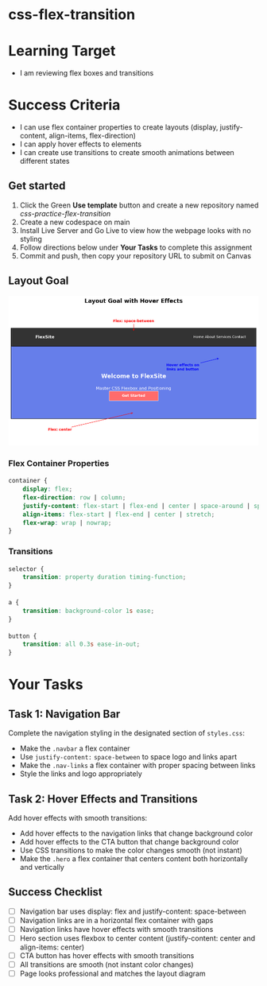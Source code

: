 # css-flex-transition

# Learning Target
- I am reviewing flex boxes and transitions

# Success Criteria
- I can use flex container properties to create layouts (display, justify-content, align-items, flex-direction)
- I can apply hover effects to elements
- I can create use transitions to create smooth animations between different states


## Get started
1. Click the Green **Use template** button and create a new repository named *css-practice-flex-transition*
2. Create a new codespace on main
3. Install Live Server and Go Live to view how the webpage looks with no styling
4. Follow directions below under **Your Tasks** to complete this assignment
5. Commit and push, then copy your repository URL to submit on Canvas

## Layout Goal
![](assets/screenshot.png)

### Flex Container Properties
```css
container {
    display: flex;
    flex-direction: row | column;
    justify-content: flex-start | flex-end | center | space-around | space-between | space-evenly;
    align-items: flex-start | flex-end | center | stretch;
    flex-wrap: wrap | nowrap;
}
```

### Transitions
```css
selector {
    transition: property duration timing-function;
}

a {
    transition: background-color 1s ease;
}

button {
    transition: all 0.3s ease-in-out;
}
```

# Your Tasks
## Task 1: Navigation Bar
Complete the navigation styling in the designated section of ```styles.css```:

- Make the ```.navbar``` a flex container
- Use ```justify-content:``` ```space-between``` to space logo and links apart
- Make the ```.nav-links``` a flex container with proper spacing between links
- Style the links and logo appropriately

## Task 2: Hover Effects and Transitions
Add hover effects with smooth transitions:

- Add hover effects to the navigation links that change background color
- Add hover effects to the CTA button that change background color
- Use CSS transitions to make the color changes smooth (not instant)
- Make the ```.hero``` a flex container that centers content both horizontally and vertically

## Success Checklist
- [ ] Navigation bar uses display: flex and justify-content: space-between
- [ ] Navigation links are in a horizontal flex container with gaps
- [ ] Navigation links have hover effects with smooth transitions
- [ ] Hero section uses flexbox to center content (justify-content: center and align-items: center)
- [ ] CTA button has hover effects with smooth transitions
- [ ] All transitions are smooth (not instant color changes)
- [ ] Page looks professional and matches the layout diagram